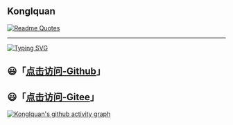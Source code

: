 ## Konglquan

[![Readme Quotes](https://quotes-github-readme.vercel.app/api?type=horizontal&theme=dracula&author=Dambisa%20Moyo&quote=种一棵树最好的时间是十年前，其次是现在。)](https://github.com/konglquan/blog)

---

[![Typing SVG](https://readme-typing-svg.demolab.com?font=Roboto&weight=500&size=50&duration=3000&pause=1000&color=3C61A7&center=true&vCenter=true&multiline=true&random=false&width=1300&height=150&lines=Hello+Hello;I'm+Konglquan+%2C+Welcome+to+my+blog)](https://git.io/typing-svg)





## 😃「[点击访问-Github](https://github.com/konglquan/blog)」

## 😃「[点击访问-Gitee](https://gitee.com/konglquan/blog)」





[<img src="https://github-readme-activity-graph.vercel.app/graph?username=konglquan&theme=dracula" alt="Konglquan's github activity graph"  />](https://github.com/ashutosh00710/github-readme-activity-graph)
